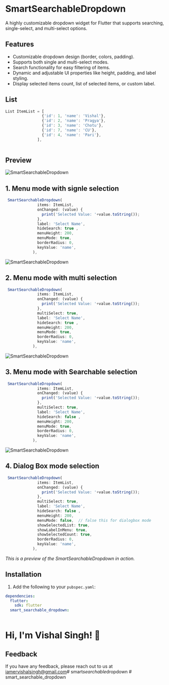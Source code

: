  
# SmartSearchableDropdown

A highly customizable dropdown widget for Flutter that supports searching, single-select, and multi-select options.

## Features
- Customizable dropdown design (border, colors, padding).
- Supports both single and multi-select modes.
- Search functionality for easy filtering of items.
- Dynamic and adjustable UI properties like height, padding, and label styling.
- Display selected items count, list of selected items, or custom label.

 
## List

```javascript
List ItemList = [
                {'id': 1, 'name': 'Vishal'},
                {'id': 2, 'name': 'Pragya'},
                {'id': 3, 'name': 'Chotu'},
                {'id': 7, 'name': 'CU'},
                {'id': 4, 'name': 'Pari'},
              ],
 

```
## Preview

![SmartSearchableDropdown](assets/1.png)

## 1. Menu mode with signle selection
```javascript 
 SmartSearchableDropdown(
              items: ItemList,
              onChanged: (value) {
                print('Selected Value: '+value.toString());
              },
              label: 'Select Name',  
              hideSearch: true ,
              menuHeight: 200,
              menuMode: true, 
              borderRadius: 0, 
              keyValue: 'name',
            ),
```


![SmartSearchableDropdown](assets/3.png)

## 2. Menu mode with multi selection
```javascript 
 SmartSearchableDropdown(
              items: ItemList,
              onChanged: (value) {
                print('Selected Value: '+value.toString());
              },
              multiSelect: true,
              label: 'Select Name',  
              hideSearch: true ,
              menuHeight: 200,
              menuMode: true, 
              borderRadius: 0, 
              keyValue: 'name',
            ),
```

![SmartSearchableDropdown](assets/2.png)

## 3. Menu mode with Searchable selection
```javascript 
 SmartSearchableDropdown(
              items: ItemList,
              onChanged: (value) {
                print('Selected Value: '+value.toString());
              },
              multiSelect: true,
              label: 'Select Name',  
              hideSearch: false ,
              menuHeight: 200,
              menuMode: true, 
              borderRadius: 0, 
              keyValue: 'name',
            ),
```

![SmartSearchableDropdown](assets/4.png)
## 4. Dialog Box mode selection
```javascript 
 SmartSearchableDropdown(
              items: ItemList,
              onChanged: (value) {
                print('Selected Value: '+value.toString());
              },
              multiSelect: true,
              label: 'Select Name',  
              hideSearch: false ,
              menuHeight: 200,
              menuMode: false,  // false this for dialogbox mode 
              showSelectedList: true,
              showLabelInMenu: true,
              showSelectedCount: true,
              borderRadius: 0, 
              keyValue: 'name',
            ),
```
*This is a preview of the SmartSearchableDropdown in action.*

## Installation

1. Add the following to your `pubspec.yaml`:

```yaml
dependencies:
  flutter:
    sdk: flutter
  smart_searchable_dropdown:
   
```

# Hi, I'm Vishal Singh! 👋

## Feedback

If you have any feedback, please reach out to us at iamervishalsingh@gmail.com#   s m a r t _ s e a r c h a b l e _ d r o p d o w n  
 # smart_searchable_dropdown
